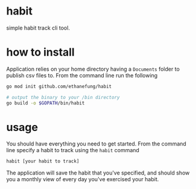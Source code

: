 # habit
simple habit track cli tool.

# how to install

Application relies on your home directory having a `Documents` folder to publish csv
files to. From the command line run the following

```bash
go mod init github.com/ethanefung/habit

# output the binary to your /bin directory
go build -o $GOPATH/bin/habit
```

# usage
You should have everything you need to get started. From the command
line specify a habit to track using the `habit` command

```bash
habit [your habit to track] 
```
The application will save the habit that you've specified, and should show you a
monthly view of every day you've exercised your habit.
